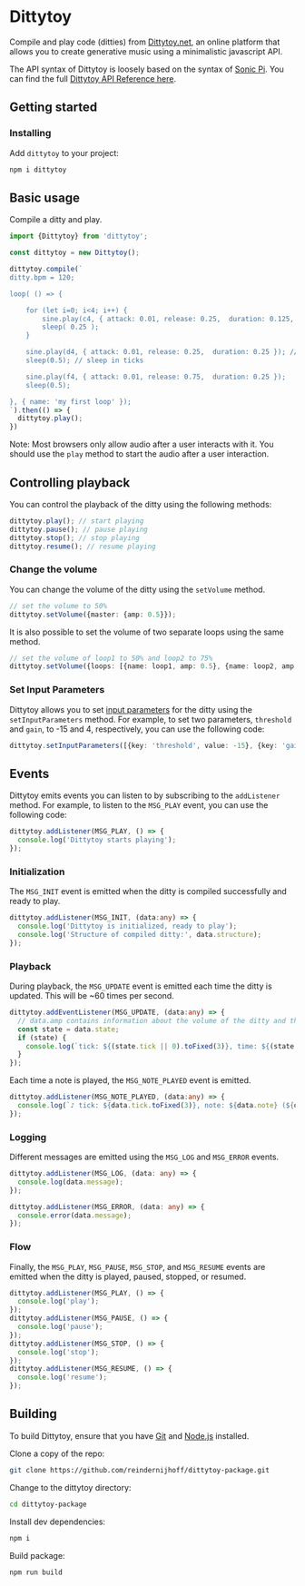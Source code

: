 # Dittytoy

Compile and play code (ditties) from [Dittytoy.net](https://dittytoy.net), an online platform that allows you to create generative music using a minimalistic javascript API.

The API syntax of Dittytoy is loosely based on the syntax of [Sonic Pi](https://sonic-pi.net/tutorial.html). You can find the
full [Dittytoy API Reference here](https://dittytoy.net/syntax).

## Getting started

### Installing

Add `dittytoy` to your project:

```sh
npm i dittytoy
```

## Basic usage

Compile a ditty and play.

```ts
import {Dittytoy} from 'dittytoy';

const dittytoy = new Dittytoy();

dittytoy.compile(`
ditty.bpm = 120;

loop( () => {

    for (let i=0; i<4; i++) {
        sine.play(c4, { attack: 0.01, release: 0.25,  duration: 0.125, pan: Math.random() * 2 - 1, amp: 1.0 });
        sleep( 0.25 );
    }

    sine.play(d4, { attack: 0.01, release: 0.25,  duration: 0.25 }); // attack and release in seconds, duration in ticks
    sleep(0.5); // sleep in ticks

    sine.play(f4, { attack: 0.01, release: 0.75,  duration: 0.25 });
    sleep(0.5);

}, { name: 'my first loop' });
`).then(() => {
  dittytoy.play();
})
```

Note: Most browsers only allow audio after a user interacts with it. You should use the `play` method to start the
audio after a user interaction.

## Controlling playback

You can control the playback of the ditty using the following methods:

```ts
dittytoy.play(); // start playing
dittytoy.pause(); // pause playing
dittytoy.stop(); // stop playing
dittytoy.resume(); // resume playing
```

### Change the volume

You can change the volume of the ditty using the `setVolume` method.

```ts
// set the volume to 50%
dittytoy.setVolume({master: {amp: 0.5}}); 
```

It is also possible to set the volume of two separate loops using the same method.

```ts
// set the volume of loop1 to 50% and loop2 to 75%
dittytoy.setVolume({loops: [{name: loop1, amp: 0.5}, {name: loop2, amp: 0.75}]});
```

### Set Input Parameters

Dittytoy allows you to set [input parameters](https://dittytoy.net/syntax#input-parameters) for the ditty using the `setInputParameters` method. For example, to set two parameters, `threshold` and `gain`, to -15 and 4, respectively, you can use the following code:

```ts
dittytoy.setInputParameters([{key: 'threshold', value: -15}, {key: 'gain', value: 4}]);
```

## Events

Dittytoy emits events you can listen to by subscribing to the `addListener` method. For example, to listen to the `MSG_PLAY` event, you can use the following code:

```ts
dittytoy.addListener(MSG_PLAY, () => {
  console.log('Dittytoy starts playing');
});
```

### Initialization

The `MSG_INIT` event is emitted when the ditty is compiled successfully and ready to play.

```ts
dittytoy.addListener(MSG_INIT, (data:any) => {
  console.log('Dittytoy is initialized, ready to play');
  console.log('Structure of compiled ditty:', data.structure);
});
```


### Playback

During playback, the `MSG_UPDATE` event is emitted each time the ditty is updated. This will be ~60 times per second.

```ts
dittytoy.addEventListener(MSG_UPDATE, (data:any) => {
  // data.amp contains information about the volume of the ditty and the separate loops
  const state = data.state;
  if (state) {
    console.log(`tick: ${(state.tick || 0).toFixed(3)}, time: ${(state.time || 0).toFixed(3)} (${state.bpm.toFixed(0)} bpm)`);
  }
});
```

Each time a note is played, the `MSG_NOTE_PLAYED` event is emitted.

```ts
dittytoy.addListener(MSG_NOTE_PLAYED, (data:any) => {
  console.log(`♪ tick: ${data.tick.toFixed(3)}, note: ${data.note} (${data.loop}.${data.synth})`);
});
```

### Logging

Different messages are emitted using the `MSG_LOG` and `MSG_ERROR` events.

```ts
dittytoy.addListener(MSG_LOG, (data: any) => {
  console.log(data.message);
});

dittytoy.addListener(MSG_ERROR, (data: any) => {
  console.error(data.message);
});
```

### Flow

Finally, the `MSG_PLAY`, `MSG_PAUSE`, `MSG_STOP`, and `MSG_RESUME` events are emitted when the ditty is played, paused, stopped, or resumed.

```ts
dittytoy.addListener(MSG_PLAY, () => {
  console.log('play');
});
dittytoy.addListener(MSG_PAUSE, () => {
  console.log('pause');
});
dittytoy.addListener(MSG_STOP, () => {
  console.log('stop');
});
dittytoy.addListener(MSG_RESUME, () => {
  console.log('resume');
});
```

## Building

To build Dittytoy, ensure that you have [Git](http://git-scm.com/downloads)
and [Node.js](http://nodejs.org/) installed.

Clone a copy of the repo:

```sh
git clone https://github.com/reindernijhoff/dittytoy-package.git
```

Change to the dittytoy directory:

```sh
cd dittytoy-package
```

Install dev dependencies:

```sh
npm i
```

Build package:

```sh
npm run build
```
